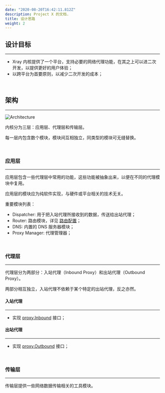 ```yaml
---
date: "2020-08-20T16:42:11.812Z"
description: Project X 的文档.
title: 设计思路
weight: 2
---
```



## 设计目标
---
* Xray 内核提供了一个平台，支持必要的网络代理功能，在其之上可以进二次开发，以提供更好的用户体验；
* 以跨平台为首要原则，以减少二次开发的成本；

<br />

## 架构
---
![Architecture](../framework.png)

内核分为三层：应用层、代理层和传输层。

每一层内包含数个模块，模块间互相独立，同类型的模块可无缝替换。

<br />

### 应用层
---
应用层包含一些代理层中常用的功能，这些功能被抽象出来，以便在不同的代理模块中复用。

应用层的模块应为纯软件实现，与硬件或平台相关的技术无关。

重要模块列表：

* Dispatcher: 用于把入站代理所接收到的数据，传送给出站代理；
* Router: 路由模块，详见 [路由配置](../../../config/routing)；
* DNS: 内置的 DNS 服务器模块；
* Proxy Manager: 代理管理器；

<br />

### 代理层
---
代理层分为两部分：入站代理（Inbound Proxy）和出站代理（Outbound Proxy）。

两部分相互独立，入站代理不依赖于某个特定的出站代理，反之亦然。

#### 入站代理
---
* 实现 [proxy.Inbound](https://github.com/xtls/Xray-core/blob/main/proxy/proxy.go) 接口；

#### 出站代理
---
* 实现 [proxy.Outbound](https://github.com/xtls/Xray-core/blob/main/proxy/proxy.go) 接口；

<br />

### 传输层
---
传输层提供一些网络数据传输相关的工具模块。
